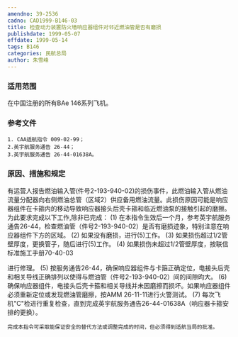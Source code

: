```yaml
---
amendno: 39-2536
cadno: CAD1999-B146-03
title: 检查动力装置防火墙响应器组件对邻近燃油管是否有磨损
publishdate: 1999-05-07
effdate: 1999-05-14
tags: B146
categories: 民航总局
author: 朱雪峰
---
```


### 适用范围 
在中国注册的所有BAe 146系列飞机。

### 参考文件
    1. CAA适航指令 009-02-99；
    2.英宇航服务通告 26-44；
    3.英宇航服务通告 26-44-01638A。


### 原因、措施和规定 
有运营人报告燃油输入管(件号2-193-940-02)的损伤事件，此燃油输入管从燃油流量分配器向右侧燃油总管（区域2）供应备用燃油流量。此损伤原因可能是响应器组件在卡箍内的移动导致响应器接头后壳卡箍和临近燃油泵的接触引起的磨擦。为此要求完成以下工作,除非已完成： 
    (1) 在本指令生效后一个月，参考英宇航服务通告26-44，检查燃油管（件号2-193-940-02）是否有磨损迹象，特别注意在响应器组件下方的区域。 
(2) 如果没有磨损，进行(5)工作。 
(3) 如果损伤超过1/2管壁厚度，更换管子，随后进行(5)工作。 
    (4) 如果损伤未超过1/2管壁厚度，按联信标准施工手册70-40-03

  
进行修理。 
    (5) 按服务通告26-44，确保响应器组件与卡箍正确定位，电接头后壳和相关导线正确排列以使得与燃油管（件号2-193-940-02）间的间隙昀大。 
    (6) 确保响应器组件，电接头后壳卡箍和相关导线并未因磨擦而损坏。如果响应器组件必须重新定位或发现燃油管磨擦，按AMM 26-11-11进行火警测试。 
(7) 每次飞机"C"检进行重复检查，直到完成英宇航服务通告26-44-01638A（响应器卡箍安排的更换）。 

    完成本指令可采取能保证安全的替代方法或调整完成的时间，但必须得到适航当局的批准。
